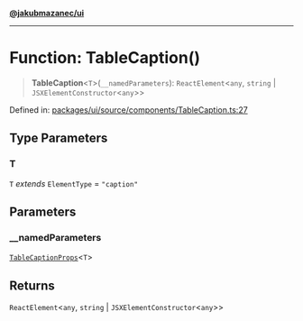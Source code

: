 [**@jakubmazanec/ui**](../README.md)

---

# Function: TableCaption()

> **TableCaption**\<`T`\>(`__namedParameters`): `ReactElement`\<`any`, `string` \|
> `JSXElementConstructor`\<`any`\>\>

Defined in:
[packages/ui/source/components/TableCaption.ts:27](https://github.com/jakubmazanec/tools/blob/acfa246dbb1035f65efb7fa114167a3cbefca108/packages/ui/source/components/TableCaption.ts#L27)

## Type Parameters

### T

`T` _extends_ `ElementType` = `"caption"`

## Parameters

### \_\_namedParameters

[`TableCaptionProps`](../type-aliases/TableCaptionProps.md)\<`T`\>

## Returns

`ReactElement`\<`any`, `string` \| `JSXElementConstructor`\<`any`\>\>

